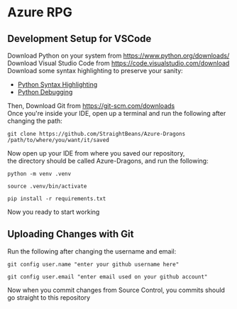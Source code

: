 # Azure RPG
## Development Setup for VSCode
Download Python on your system from https://www.python.org/downloads/ \
Download Visual Studio Code from https://code.visualstudio.com/download \
Download some syntax highlighting to preserve your sanity:
- [Python Syntax Highlighting](https://open-vsx.org/vscode/item?itemName=ms-python.python)
- [Python Debugging](https://open-vsx.org/vscode/item?itemName=ms-python.debugpy)

Then, Download Git from https://git-scm.com/downloads \
Once you're inside your IDE, open up a terminal and run the following after changing the path:
```
git clone https://github.com/StraightBeans/Azure-Dragons /path/to/where/you/want/it/saved
```
Now open up your IDE from where you saved our repository, \
the directory should be called Azure-Dragons, and run the following:
```
python -m venv .venv
```
```
source .venv/bin/activate
```
```
pip install -r requirements.txt
```
Now you ready to start working

## Uploading Changes with Git
Run the following after changing the username and email:
```
git config user.name "enter your github username here"
```
```
git config user.email "enter email used on your github account"
```
Now when you commit changes from Source Control, you commits should go straight to this repository